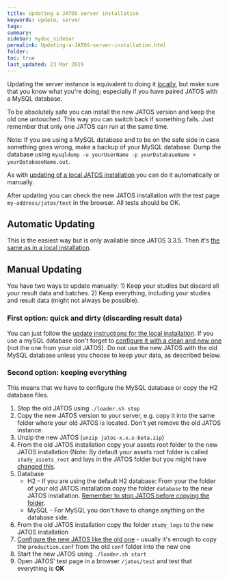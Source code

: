 ```yaml
---
title: Updating a JATOS server installation
keywords: update, server
tags:
summary:
sidebar: mydoc_sidebar
permalink: Updating-a-JATOS-server-installation.html
folder:
toc: true
last_updated: 23 Mar 2019
---
```


Updating the server instance is equivalent to doing it [locally](Update-JATOS.html), but make sure that you know what you're doing; especially if you have paired JATOS with a MySQL database.

To be absolutely safe you can install the new JATOS version and keep the old one untouched. This way you can switch back if something fails. Just remember that only one JATOS can run at the same time.

Note: If you are using a MySQL database and to be on the safe side in case something goes wrong, make a backup of your MySQL database. Dump the database using `mysqldump -u yourUserName -p yourDatabaseName > yourDatabaseName.out`.

As with [updating of a local JATOS installation](Update-JATOS.html) you can do it automatically or manually.

After updating you can check the new JATOS installation with the test page `my-address/jatos/test` in the browser. All tests should be OK.

## Automatic Updating

This is the easiest way but is only available since JATOS 3.3.5. Then it's [the same as in a local installation](Update-JATOS.html#automatic-updates).

## Manual Updating

You have two ways to update manually: 1) Keep your studies but discard all your result data and batches. 2) Keep everything, including your studies and result data (might not always be possible).

### First option: quick and dirty (discarding result data)

You can just follow the [update instructions for the local installation](Update-JATOS.html#first-easy-way-discarding-your-result-data). If you use a mySQL database don't forget to [configure it with a clean and new one](Configure-JATOS-on-a-Server.html) (not the one from your old JATOS). Do not use the new JATOS with the old MySQL database unless you choose to keep your data, as described below.

### Second option: keeping everything

This means that we have to configure the MySQL database or copy the H2 database files.

1. Stop the old JATOS using `./loader.sh stop` 
1. Copy the new JATOS version to your server, e.g. copy it into the same folder where your old JATOS is located. Don't yet remove the old JATOS instance. 
1. Unzip the new JATOS (`unzip jatos-x.x.x-beta.zip`)
1. From the old JATOS installation copy your assets root folder to the new JATOS installation (Note: By default your assets root folder is called `study_assets_root` and lays in the JATOS folder but you might have [changed this](Configure-JATOS-on-a-Server.html).
1. Database
   * H2 - If you are using the default H2 database: From your the folder of your old JATOS installation copy the folder `database` to the new JATOS installation. [Remember to stop JATOS before copying the folder](Troubleshooting.html#database-is-corrupted).
   * MySQL - For MySQL you don't have to change anything on the database side.
1. From the old JATOS installation copy the folder `study_logs` to the new JATOS installation
1. [Configure the new JATOS like the old one](Configure-JATOS-on-a-Server.html) - usually it's enough to copy the `production.conf` from the old `conf` folder into the new one
1. Start the new JATOS using `./loader.sh start`
1. Open JATOS' test page in a browser `/jatos/test` and test that everything is **OK**
 
